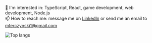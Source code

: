 📘 I'm interested in: TypeScript, React, game development, web development, Node.js  
📫 How to reach me: message me on [LinkedIn](https://www.linkedin.com/in/mterczynski/) or send me an email to [mterczynski1@gmail.com](mailto:mterczynski1@gmail.com)

![Top langs](https://github-readme-stats.vercel.app/api/top-langs/?username=mterczynski&layout=compact)
